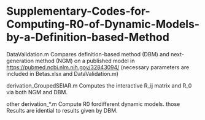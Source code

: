 # Supplementary-Codes-for-Computing-R0-of-Dynamic-Models-by-a-Definition-based-Method

DataValidation.m Compares definition-based method (DBM) and next-generation method (NGM) on a published model in <https://pubmed.ncbi.nlm.nih.gov/32843094/> (necessary parameters are included in Betas.xlsx and DataValidation.m)

derivation_GroupedSEIAR.m Computes the interactive R_ij matrix and R_0 via both NGM and DBM. 

other derivation_*.m Compute R0 fordifferent dynamic models. those Results are idential to results given by DBM.
